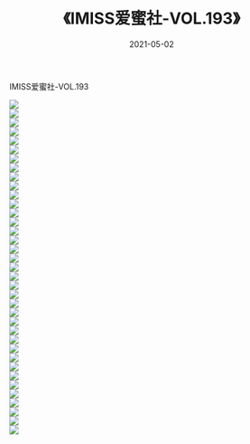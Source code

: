 ﻿---
layout: post
title:  《IMISS爱蜜社-VOL.193》
date:   2021-05-02
img: http://img.660000.xyz/Sharelink/网络美图/2021/IMISS爱蜜社-VOL.193/000.jpg
categories: [美女, 清纯, 唯美]
---

IMISS爱蜜社-VOL.193

  ![](http://img.660000.xyz/Sharelink/网络美图/2021/IMISS爱蜜社-VOL.193/001.jpg) <br> ![](http://img.660000.xyz/Sharelink/网络美图/2021/IMISS爱蜜社-VOL.193/002.jpg) <br> ![](http://img.660000.xyz/Sharelink/网络美图/2021/IMISS爱蜜社-VOL.193/003.jpg) <br> ![](http://img.660000.xyz/Sharelink/网络美图/2021/IMISS爱蜜社-VOL.193/004.jpg) <br> ![](http://img.660000.xyz/Sharelink/网络美图/2021/IMISS爱蜜社-VOL.193/005.jpg) <br> ![](http://img.660000.xyz/Sharelink/网络美图/2021/IMISS爱蜜社-VOL.193/006.jpg) <br> ![](http://img.660000.xyz/Sharelink/网络美图/2021/IMISS爱蜜社-VOL.193/007.jpg) <br> ![](http://img.660000.xyz/Sharelink/网络美图/2021/IMISS爱蜜社-VOL.193/008.jpg) <br> ![](http://img.660000.xyz/Sharelink/网络美图/2021/IMISS爱蜜社-VOL.193/009.jpg) <br> ![](http://img.660000.xyz/Sharelink/网络美图/2021/IMISS爱蜜社-VOL.193/010.jpg) <br> ![](http://img.660000.xyz/Sharelink/网络美图/2021/IMISS爱蜜社-VOL.193/011.jpg) <br> ![](http://img.660000.xyz/Sharelink/网络美图/2021/IMISS爱蜜社-VOL.193/012.jpg) <br> ![](http://img.660000.xyz/Sharelink/网络美图/2021/IMISS爱蜜社-VOL.193/013.jpg) <br> ![](http://img.660000.xyz/Sharelink/网络美图/2021/IMISS爱蜜社-VOL.193/014.jpg) <br> ![](http://img.660000.xyz/Sharelink/网络美图/2021/IMISS爱蜜社-VOL.193/015.jpg) <br> ![](http://img.660000.xyz/Sharelink/网络美图/2021/IMISS爱蜜社-VOL.193/016.jpg) <br> ![](http://img.660000.xyz/Sharelink/网络美图/2021/IMISS爱蜜社-VOL.193/017.jpg) <br> ![](http://img.660000.xyz/Sharelink/网络美图/2021/IMISS爱蜜社-VOL.193/018.jpg) <br> ![](http://img.660000.xyz/Sharelink/网络美图/2021/IMISS爱蜜社-VOL.193/019.jpg) <br> ![](http://img.660000.xyz/Sharelink/网络美图/2021/IMISS爱蜜社-VOL.193/020.jpg) <br> ![](http://img.660000.xyz/Sharelink/网络美图/2021/IMISS爱蜜社-VOL.193/021.jpg) <br> ![](http://img.660000.xyz/Sharelink/网络美图/2021/IMISS爱蜜社-VOL.193/022.jpg) <br> ![](http://img.660000.xyz/Sharelink/网络美图/2021/IMISS爱蜜社-VOL.193/023.jpg) <br> ![](http://img.660000.xyz/Sharelink/网络美图/2021/IMISS爱蜜社-VOL.193/024.jpg) <br> ![](http://img.660000.xyz/Sharelink/网络美图/2021/IMISS爱蜜社-VOL.193/025.jpg) <br> ![](http://img.660000.xyz/Sharelink/网络美图/2021/IMISS爱蜜社-VOL.193/026.jpg) <br> ![](http://img.660000.xyz/Sharelink/网络美图/2021/IMISS爱蜜社-VOL.193/027.jpg) <br> ![](http://img.660000.xyz/Sharelink/网络美图/2021/IMISS爱蜜社-VOL.193/028.jpg) <br> ![](http://img.660000.xyz/Sharelink/网络美图/2021/IMISS爱蜜社-VOL.193/029.jpg) <br> ![](http://img.660000.xyz/Sharelink/网络美图/2021/IMISS爱蜜社-VOL.193/030.jpg) <br> ![](http://img.660000.xyz/Sharelink/网络美图/2021/IMISS爱蜜社-VOL.193/031.jpg) <br> ![](http://img.660000.xyz/Sharelink/网络美图/2021/IMISS爱蜜社-VOL.193/032.jpg) <br> ![](http://img.660000.xyz/Sharelink/网络美图/2021/IMISS爱蜜社-VOL.193/033.jpg) <br> ![](http://img.660000.xyz/Sharelink/网络美图/2021/IMISS爱蜜社-VOL.193/034.jpg) <br> ![](http://img.660000.xyz/Sharelink/网络美图/2021/IMISS爱蜜社-VOL.193/035.jpg) <br> ![](http://img.660000.xyz/Sharelink/网络美图/2021/IMISS爱蜜社-VOL.193/036.jpg) <br> ![](http://img.660000.xyz/Sharelink/网络美图/2021/IMISS爱蜜社-VOL.193/037.jpg) <br>